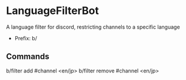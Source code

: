 # LanguageFilterBot
A language filter for discord, restricting channels to a specific language

- Prefix: b/

## Commands
 b/filter add #channel <en/jp>
 b/filter remove #channel <en/jp>
 
